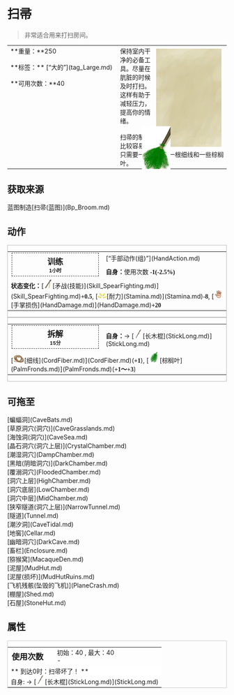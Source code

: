 # 扫帚  
> 非常适合用来打扫房间。  
  
<table class="table table-bordered" data-toggle="table"  data-show-header="false"><thead style="display:none"><tr ><th  style="width:50%;text-align:left;vertical-align:top;"  >title</th><th  style="width:50%;text-align:left;vertical-align:top;"  ></th></tr></thead><tr ><td  style="width:50%;text-align:left;vertical-align:top;"  >**重量：**250<br><br>**标签：**	[“大的”](tag_Large.md)<br><br>**可用次数：**40</td><td  style="width:50%;text-align:left;vertical-align:top;"  ><div style="float:right; margin:5px"><div class="gamecard" style="width:150px; height:225px;"><a href="Broom.md" style="color:black"><img class="bg" decoding="async" src="../wiki/Sprite/BG_SandTop.png" href="a.md" style="max-width:150px;max-height:225px;"><img decoding="async" src="../wiki/Sprite/Broom.png" class="cardimage" style="transform: translate(-50%, -50%) scale(0.4398826979472141);"><span style="font-size: 25px;">扫帚</span></a></div></div>保持室内干净的必备工具。尽量在肮脏的时候及时打扫。这样有助于减轻压力，提高你的情绪。<br><br>扫帚的制作比较容易，只需要一根长棍、一根细线和一些棕榈叶。</td></tr></tbody></table>  
  
## 获取来源  
<div style="display:inline-block"><div class="gamedatalist" style="text-align:left;min-width:200px;min-height:0px;"><div style="display:inline-block"><div style="display:inline-block;vertical-align:middle;">蓝图制造</div><div style="display:inline-block;vertical-align:middle;">[扫帚(蓝图)](Bp_Broom.md)</div></div></div></div>  
  
## 动作  
<div  style="border:1px solid #BBB"><table><tr><td rowspan="2" style="width:200px;text-align:center;font-size:1.3em;font-weight:bold"><div style="padding:5px;border:1px dashed #333"><div>训练</div><div style="font-size:0.6em;"><font data-toggle="tooltip" data-placement="top" title="4TP">1小时</font></div></div></td><td>[“手部动作(组)”](HandAction.md)</td></tr><tr><td><b>自身：</b>使用次数  <span style="font-family:ui-monospace"><b>-1(-2.5%)</b></span></td></tr><tr><td colspan="2"><b>状态变化：</b>[<div style="width:20px;display:inline-block;text-align:center"><img decoding="async" src="../wiki/Sprite/SpearStone.png" href="a.md" style="max-width:20px;max-height:20px;"></div>[矛战(技能)](Skill_SpearFighting.md)](Skill_SpearFighting.md)<span style="font-family:ui-monospace"><b>+0.5</b></span>, [<div style="width:20px;display:inline-block;text-align:center"><img decoding="async" src="../wiki/Sprite/Tired.png" href="a.md" style="max-width:20px;max-height:20px;"></div>[耐力](Stamina.md)](Stamina.md)<span style="font-family:ui-monospace"><b>-8</b></span>, [<div style="width:20px;display:inline-block;text-align:center"><img decoding="async" src="../wiki/Sprite/Hand.png" href="a.md" style="max-width:20px;max-height:20px;"></div>[手掌损伤](HandDamage.md)](HandDamage.md)<span style="font-family:ui-monospace"><b>+20</b></span></td></tr></table></div>  
<div  style="border:1px solid #BBB"><table><tr><td rowspan="2" style="width:200px;text-align:center;font-size:1.3em;font-weight:bold"><div style="padding:5px;border:1px dashed #333"><div>拆解</div><div style="font-size:0.6em;"><font data-toggle="tooltip" data-placement="top" title="1TP">15分</font></div></div></td><td></td></tr><tr><td><b>自身：</b>→ [<div style="width:20px;display:inline-block;text-align:center"><img decoding="async" src="../wiki/Sprite/StickLong.png" href="a.md" style="max-width:20px;max-height:20px;"></div>[长木棍](StickLong.md)](StickLong.md)</td></tr><tr><td colspan="2">[<div style="width:25px;display:inline-block;text-align:center"><img decoding="async" src="../wiki/Sprite/CordFiber.png" href="a.md" style="max-width:25px;max-height:25px;"></div>[细线](CordFiber.md)](CordFiber.md)(<span style="font-family:ui-monospace"><b>+1</b></span>), [<div style="width:25px;display:inline-block;text-align:center"><img decoding="async" src="../wiki/Sprite/PalmTreeLeaves.png" href="a.md" style="max-width:25px;max-height:25px;"></div>[棕榈叶](PalmFronds.md)](PalmFronds.md)(<span style="font-family:ui-monospace"><b>+1～+3</b></span>)</td></tr></table></div>  
  
  
## 可拖至  
<div style="display:inline-block"><div class="gamedatalist" style="text-align:left;min-width:100px;min-height:0px;">[蝙蝠洞](CaveBats.md)</div><div class="gamedatalist" style="text-align:left;min-width:100px;min-height:0px;">[草原洞穴(洞穴)](CaveGrasslands.md)</div><div class="gamedatalist" style="text-align:left;min-width:100px;min-height:0px;">[海蚀洞(洞穴)](CaveSea.md)</div><div class="gamedatalist" style="text-align:left;min-width:100px;min-height:0px;">[晶石洞穴(洞穴上层)](CrystalChamber.md)</div><div class="gamedatalist" style="text-align:left;min-width:100px;min-height:0px;">[潮湿洞穴](DampChamber.md)</div><div class="gamedatalist" style="text-align:left;min-width:100px;min-height:0px;">[黑暗(阴暗洞穴)](DarkChamber.md)</div><div class="gamedatalist" style="text-align:left;min-width:100px;min-height:0px;">[覆溺洞穴](FloodedChamber.md)</div><div class="gamedatalist" style="text-align:left;min-width:100px;min-height:0px;">[洞穴上层](HighChamber.md)</div><div class="gamedatalist" style="text-align:left;min-width:100px;min-height:0px;">[洞穴底层](LowChamber.md)</div><div class="gamedatalist" style="text-align:left;min-width:100px;min-height:0px;">[洞穴中层](MidChamber.md)</div><div class="gamedatalist" style="text-align:left;min-width:100px;min-height:0px;">[狭窄隧道(洞穴上层)](NarrowTunnel.md)</div><div class="gamedatalist" style="text-align:left;min-width:100px;min-height:0px;">[隧道](Tunnel.md)</div><div class="gamedatalist" style="text-align:left;min-width:100px;min-height:0px;">[潮汐洞](CaveTidal.md)</div><div class="gamedatalist" style="text-align:left;min-width:100px;min-height:0px;">[地窖](Cellar.md)</div><div class="gamedatalist" style="text-align:left;min-width:100px;min-height:0px;">[幽暗洞穴](DarkCave.md)</div><div class="gamedatalist" style="text-align:left;min-width:100px;min-height:0px;">[畜栏](Enclosure.md)</div><div class="gamedatalist" style="text-align:left;min-width:100px;min-height:0px;">[猕猴窝](MacaqueDen.md)</div><div class="gamedatalist" style="text-align:left;min-width:100px;min-height:0px;">[泥屋](MudHut.md)</div><div class="gamedatalist" style="text-align:left;min-width:100px;min-height:0px;">[泥屋(损坏)](MudHutRuins.md)</div><div class="gamedatalist" style="text-align:left;min-width:100px;min-height:0px;">[飞机残骸(坠毁的飞机)](PlaneCrash.md)</div><div class="gamedatalist" style="text-align:left;min-width:100px;min-height:0px;">[棚屋](Shed.md)</div><div class="gamedatalist" style="text-align:left;min-width:100px;min-height:0px;">[石屋](StoneHut.md)</div></div>  
  
## 属性   
<div  style="border:1px solid #CCC;"><table style="margin-bottom:0px;"><tr><td style="width:30%;text-align:left; background-color:#FEFEFE;font-size:1.3em;font-weight:bold;">使用次数</td><td style="font-size:1em;background-color:#FEFEFE">初始：40 , 最大：40<br>-</td></tr><tr style="background-color:#FFFFFF"><td colspan=2>** 到达0时：扫帚坏了！ **<br>自身: → [<div style="width:20px;display:inline-block;text-align:center"><img decoding="async" src="../wiki/Sprite/StickLong.png" href="a.md" style="max-width:20px;max-height:20px;"></div>[长木棍](StickLong.md)](StickLong.md)</td></tr></table></div>  


<script>document.title="扫帚 - 卡牌生存百科 Card Survival Wiki";</script>